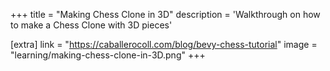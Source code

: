 +++
title = "Making Chess Clone in 3D"
description = 'Walkthrough on how to make a Chess Clone with 3D pieces'

[extra]
link = "https://caballerocoll.com/blog/bevy-chess-tutorial"
image = "learning/making-chess-clone-in-3D.png"
+++
